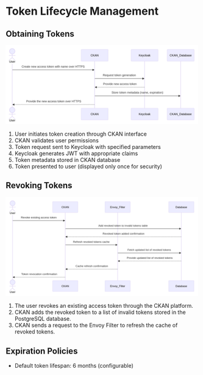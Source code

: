 # Token Lifecycle Management

## Obtaining Tokens
<!-- ![Obtaining Tokens](obtaining_tokens.png) -->

![Obtaining Tokens](creating_token.png)

1. User initiates token creation through CKAN interface
2. CKAN validates user permissions
3. Token request sent to Keycloak with specified parameters
4. Keycloak generates JWT with appropriate claims
5. Token metadata stored in CKAN database
6. Token presented to user (displayed only once for security)

## Revoking Tokens

![Revoking Tokens](revoke_token.png)

1. The user revokes an existing access token through the CKAN platform.
2. CKAN adds the revoked token to a list of invalid tokens stored in the PostgreSQL database.
3. CKAN sends a request to the Envoy Filter to refresh the cache of revoked tokens.

## Expiration Policies

- Default token lifespan: 6 months (configurable)
